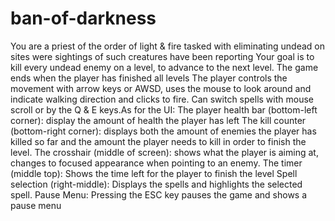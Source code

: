 # ban-of-darkness
You are a priest of the order of light &amp; fire tasked with eliminating undead on sites were sightings of such creatures have been reporting  Your goal is to kill every undead enemy on a level, to advance to the next level. The game ends when the player has finished all levels  The player controls the movement with arrow keys or AWSD, uses the mouse to look around and indicate walking direction and clicks to fire. Can switch spells with mouse scroll or by the Q &amp; E keys.As for the UI:  The player health bar (bottom-left corner): display the amount of health the player has left The kill counter (bottom-right corner): displays both the amount of enemies the player has killed so far and the amount the player needs to kill in order to finish the level.  The crosshair (middle of screen): shows what the player is aiming at, changes to focused appearance when pointing to an enemy.  The timer (middle top): Shows the time left for the player to finish the level Spell selection (right-middle): Displays the spells and highlights the selected spell. Pause Menu: Pressing the ESC key pauses the game and shows a pause menu
